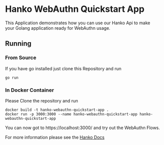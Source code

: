 # Hanko WebAuthn Quickstart App
This Application demonstrates how you can use our Hanko Api to 
make your Golang application ready for WebAuthn usage.

## Running
### From Source
If you have go installed just clone this Repository and run
```
go run
``` 

### In Docker Container
Please Clone the repository and run
```
docker build -t hanko-webauthn-quickstart-app . 
docker run -p 3000:3000 --name hanko-webauthn-quickstart-app hanko-webauthn-quickstart-app
```

You can now got to https://localhost:3000/ and try out the WebAuthn Flows.

For more information please see the [Hanko Docs](https://docs.hanko.io)
